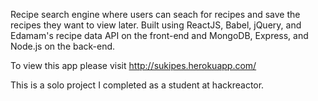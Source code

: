 Recipe search engine where users can seach for recipes and save the recipes they want to view later. 
Built using ReactJS, Babel, jQuery, and Edamam's recipe data API on the front-end and MongoDB, Express, and Node.js on the back-end.

To view this app please visit http://sukipes.herokuapp.com/

This is a solo project I completed as a student at hackreactor. 
